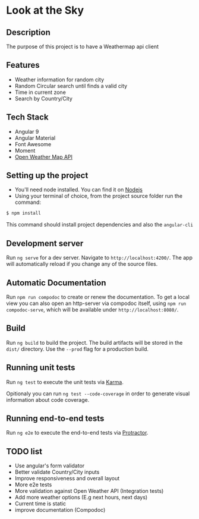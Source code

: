 # Look at the Sky

## Description

The purpose of this project is to have a Weathermap api client

## Features

- Weather information for random city
- Random Circular search until finds a valid city
- Time in current zone
- Search by Country/City

## Tech Stack

- Angular 9
- Angular Material
- Font Awesome
- Moment
- [Open Weather Map API](http://openweathermap.org/API#weather)

## Setting up the project

- You'll need node installed. You can find it on [Nodejs](https://nodejs.org/)
- Using your terminal of choice, from the project source folder run the command:

```sh
$ npm install
```

This command should install project dependencies and also the `angular-cli`

## Development server

Run `ng serve` for a dev server. Navigate to `http://localhost:4200/`. The app will automatically reload if you change any of the source files.

## Automatic Documentation

Run `npm run compodoc` to create or renew the documentation. To get a local view you can also open an http-server via compodoc itself, using `npm run compodoc-serve`, which will be available under `http://localhost:8080/`.

## Build

Run `ng build` to build the project. The build artifacts will be stored in the `dist/` directory. Use the `--prod` flag for a production build.

## Running unit tests

Run `ng test` to execute the unit tests via [Karma](https://karma-runner.github.io).

Opitionaly you can run `ng test --code-coverage` in order to generate visual information about code coverage.

## Running end-to-end tests

Run `ng e2e` to execute the end-to-end tests via [Protractor](http://www.protractortest.org/).

## TODO list

- Use angular's form validator
- Better validate Country/City inputs
- Improve responsiveness and overall layout
- More e2e tests
- More validation against Open Weather API (Integration tests)
- Add more weather options (E.g next hours, next days)
- Current time is static
- improve documentation (Compodoc)
